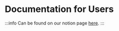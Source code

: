 # Documentation for Users

:::info
Can be found on our notion page [here](https://renku.notion.site/Renku-Community-Portal-2a154d7d30b24ab8a5968c60c2592d87).
:::
